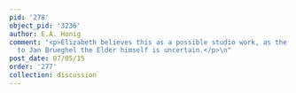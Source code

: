 ```yaml
---
pid: '278'
object_pid: '3236'
author: E.A. Honig
comment: "<p>Elizabeth believes this as a possible studio work, as the attribution
  to Jan Brueghel the Elder himself is uncertain.</p>\n"
post_date: 07/05/15
order: '277'
collection: discussion
---
```

